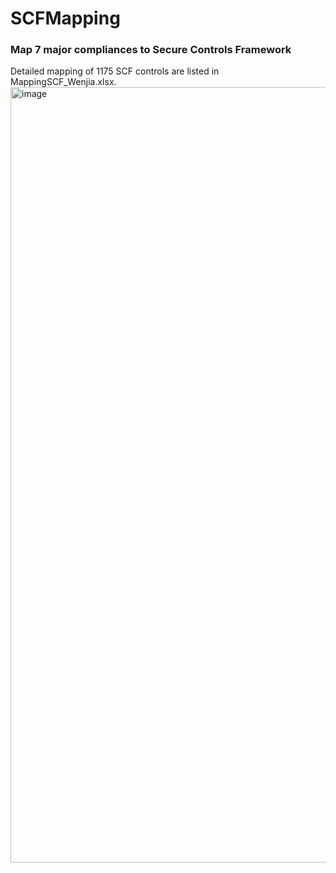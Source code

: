 # SCFMapping
### Map 7 major compliances to Secure Controls Framework
Detailed mapping of 1175 SCF controls are listed in MappingSCF_Wenjia.xlsx.
<img width="1241" alt="image" src="https://github.com/Wenjia1215/SCFMapping/assets/65235107/ac5fdc63-744b-4c02-95e4-565df1b3f0f5">
